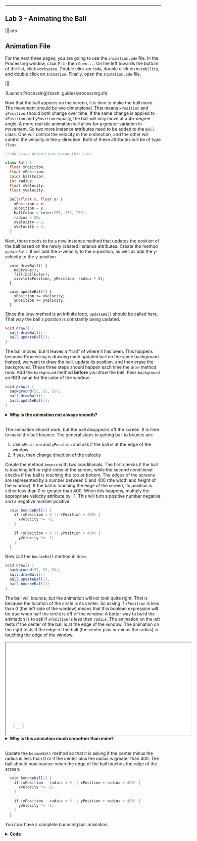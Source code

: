 ----------

## Lab 3 - Animating the Ball

|||info
## Animation File
For the next three pages, you are going to use the `animation.pde` file. In the Processing window, click `File` then `Open...`. On the left towards the bottom of the list, click `workspace`. Double click on `code`, double click on `mutability`, and double click on `animation`. Finally, open the `animation.pde` file.

|||

{Launch Processing}(bash .guides/processing.sh)

Now that the ball appears on the screen, it is time to make the ball move. The movement should be two dimensional. That means `xPosition` and `yPosition` should both change over time. If the same change is applied to `xPosition` and `yPosition` equally, the ball will only move at a 45-degree angle. A more realistic animation will allow for a greater variation in movement. So two more instance attributes need to be added to the `Ball` class. One will control the velocity in the x-direction, and the other will control the velocity in the y-direction. Both of these attributes will be of type `float`.

```java
//add class definitions below this line

class Ball {
  float xPosition;
  float yPosition;
  color ballColor;
  int radius;
  float xVelocity;
  float yVelocity;

  Ball(float x, float y) {
    xPosition = x;
    yPosition = y;
    ballColor = color(255, 255, 255);
    radius = 20;
    xVelocity = 1;
    yVelocity = 2;
  }
```

Next, there needs to be a new instance method that updates the position of the ball based on the newly created instance attributes. Create the method `updateBall`. It will add the x-velocity to the x-position, as well as add the y-velocity to the y-position.

```
  void drawBall() {
    noStroke();
    fill(ballColor);
    circle(xPosition, yPosition, radius * 2);
  }
  
  void updateBall() {
    xPosition += xVelocity;
    yPosition += yVelocity;
  }
```

Since the `draw` method is an infinite loop, `updateBall` should be called here. That way the ball's position is constantly being updated.

```java
void draw() {
  ball.drawBall();
  ball.updateBall();
}
```

The ball moves, but it leaves a "trail" of where it has been. This happens because Processing is drawing each updated ball on the same background. Instead, we want to draw the ball, update its position, and then erase the background. These three steps should happen each time the `draw` method runs. Add the `background` method **before** you draw the ball. Pass `background` an RGB value for the color of the window.

```java
void draw() {
  background(55, 55, 55);
  ball.drawBall();
  ball.updateBall();
}
```

<details>
  <summary><strong>Why is the animation not always smooth?</strong></summary>
  This has to do with how Processing works and how Codio was built. Processing uses something called X server to display graphical output. X server runs on a machine, not in a browser. Codio was designed to have a coding environment run in your browser. To get Processing output into your browser, X server is running on a server farm somewhere far away. Your Processing code gets sent to the server farm, where Processing output is generated, and then sent back to your browser. This means your program's performance depends on network speeds. If your internet connection is not very good, or there is lots of network traffic, this will decrease the quality of your animation.
</details><br>

The animation should work, but the ball disappears off the screen. It is time to make the ball bounce. The general steps to getting ball to bounce are:

1) Use `xPosition` and `yPosition` and ask if the ball is at the edge of the window
1) If yes, then change direction of the velocity

Create the method `bounce` with two conditionals. The first checks if the ball is touching left or right sides of the screen, while the second conditional checks if the ball is touching the top or bottom. The edges of the screens are represented by a number between 0 and 400 (the width and height of the window). If the ball is touching the edge of the screen, its position is either less than 0 or greater than 400. When this happens, multiply the appropriate velocity attribute by -1. This will turn a positive number negative and a negative number positive.

```java
  void bounceBall() {
    if (xPosition < 0 || xPosition > 400) {
      xVelocity *= -1;
    }
    
    if (yPosition < 0 || yPosition > 400) {
      yVelocity *= -1;
    }
  }
```

Now call the `bounceBall` method in `draw`.

```java
void draw() {
  background(55, 55, 55);
  ball.drawBall();
  ball.updateBall();
  ball.bounceBall();
}
```

The ball will bounce, but the animation will not look quite right. That is because the location of the circle is its center. So asking if `xPosition` is less than 0 (the left side of the window) means that this boolean expression will be true when half the circle is off of the window. A better way to build the animation is to ask if `xPosition` is less than `radius`. The animation on the left tests if the center of the ball is at the edge of the window. The animation on the right tests if the edge of the ball (the center plus or minus the radius) is touching the edge of the window.

<iframe width="600" height="300" src=".guides/animation/index.html"></iframe>

<br>
<details>
  <summary><strong>Why is this animation much smoother than mine?</strong></summary>
  The animation above is written in JavaScript. This language runs entirely in the browser. So internet connectivity or network traffic will not affect the animation once the JavaScript code has been downloaded to your browser.
</details><br>

Update the `bounceBall` method so that it is asking if the center minus the radius is less than 0 or if the center plus the radius is greater than 400. The ball should now bounce when the edge of the ball touches the edge of the screen.

```java
  void bounceBall() {
    if (xPosition - radius < 0 || xPosition + radius > 400) {
      xVelocity *= -1;
    }
    
    if (yPosition - radius < 0 || yPosition + radius > 400) {
      yVelocity *= -1;
    }
  }
```

You now have a complete bouncing ball animation.

<details>
  <summary><strong>Code</strong></summary>
  
  ```java
  //add class definitions below this line

  class Ball {
    float xPosition;
    float yPosition;
    color ballColor;
    int radius;
    float xVelocity;
    float yVelocity;

    Ball(float x, float y) {
      xPosition = x;
      yPosition = y;
      ballColor = color(255, 255, 255);
      radius = 20;
      xVelocity = 1;
      yVelocity = 2;
    }

    void drawBall() {
      noStroke();
      fill(ballColor);
      circle(xPosition, yPosition, radius * 2);
    }

    void updateBall() {
      xPosition += xVelocity;
      yPosition += yVelocity;
    }

    void bounceBall() {
      if (xPosition - radius < 0 || xPosition + radius > 400) {
        xVelocity *= -1;
      }

      if (yPosition - radius < 0 || yPosition + radius > 400) {
        yVelocity *= -1;
      }
    }
  }

  //add class definitions above this line

  Ball ball;

  void setup() {
    size(400, 400);
    ball = new Ball(50, 50);
  }

  void draw() {
    background(55, 55, 55);
    ball.drawBall();
    ball.updateBall();
    ball.bounceBall();
  }
  ```
  
</details>


